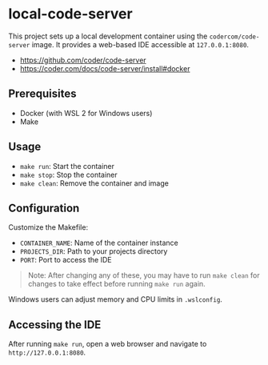 # local-code-server

This project sets up a local development container using the `codercom/code-server` image. It provides a web-based IDE accessible at `127.0.0.1:8080`.

* https://github.com/coder/code-server
* https://coder.com/docs/code-server/install#docker

## Prerequisites

- Docker (with WSL 2 for Windows users)
- Make

## Usage

- `make run`: Start the container
- `make stop`: Stop the container
- `make clean`: Remove the container and image

## Configuration

Customize the Makefile:
- `CONTAINER_NAME`: Name of the container instance
- `PROJECTS_DIR`: Path to your projects directory
- `PORT`: Port to access the IDE

> Note: After changing any of these, you may have to run `make clean` for changes to take effect before running `make run` again.

Windows users can adjust memory and CPU limits in `.wslconfig`.

## Accessing the IDE

After running `make run`, open a web browser and navigate to `http://127.0.0.1:8080`.

